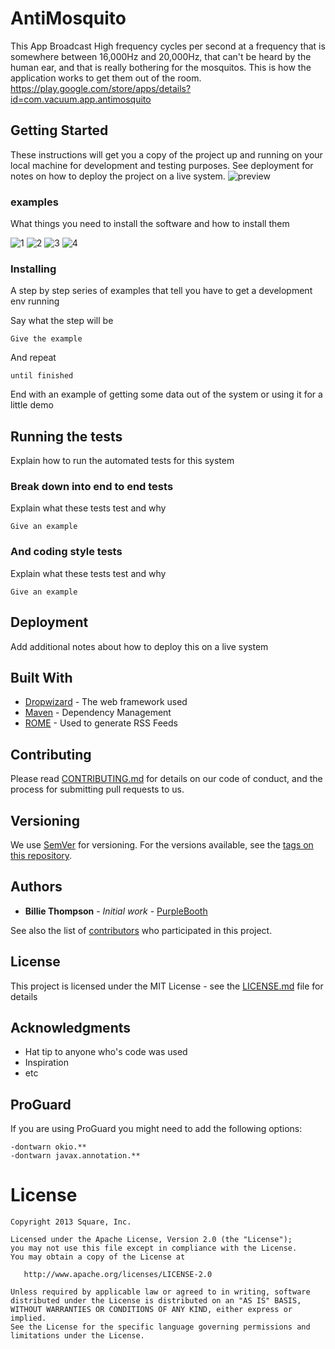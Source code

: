 # AntiMosquito

This App Broadcast High frequency cycles per second at a frequency that is somewhere between 16,000Hz and 20,000Hz, that can't be 
heard by the human ear, and that is really bothering for the mosquitos. This is how the application works to get them out of the room.
https://play.google.com/store/apps/details?id=com.vacuum.app.antimosquito

## Getting Started

These instructions will get you a copy of the project up and running on your local machine for development and testing purposes. See deployment for notes on how to deploy the project on a live system.
![preview](https://user-images.githubusercontent.com/16405013/29244363-b9e455f6-7fb6-11e7-9257-ed1e1b479735.jpg)

### examples

What things you need to install the software and how to install them

![1](https://user-images.githubusercontent.com/16405013/29244380-05b22300-7fb7-11e7-9e5a-9a07b09e2751.jpg)
![2](https://user-images.githubusercontent.com/16405013/29244377-f1ec3b8a-7fb6-11e7-9ce5-173592b54c2a.jpg)
![3](https://user-images.githubusercontent.com/16405013/29244378-f1f516a6-7fb6-11e7-832c-6f90442c745c.jpg)
![4](https://user-images.githubusercontent.com/16405013/29244376-f1df1298-7fb6-11e7-868f-492aa00ef960.jpg)


### Installing

A step by step series of examples that tell you have to get a development env running

Say what the step will be

```
Give the example
```

And repeat

```
until finished
```

End with an example of getting some data out of the system or using it for a little demo

## Running the tests

Explain how to run the automated tests for this system

### Break down into end to end tests

Explain what these tests test and why

```
Give an example
```

### And coding style tests

Explain what these tests test and why

```
Give an example
```

## Deployment

Add additional notes about how to deploy this on a live system

## Built With

* [Dropwizard](http://www.dropwizard.io/1.0.2/docs/) - The web framework used
* [Maven](https://maven.apache.org/) - Dependency Management
* [ROME](https://rometools.github.io/rome/) - Used to generate RSS Feeds

## Contributing

Please read [CONTRIBUTING.md](https://gist.github.com/PurpleBooth/b24679402957c63ec426) for details on our code of conduct, and the process for submitting pull requests to us.

## Versioning

We use [SemVer](http://semver.org/) for versioning. For the versions available, see the [tags on this repository](https://github.com/your/project/tags). 

## Authors

* **Billie Thompson** - *Initial work* - [PurpleBooth](https://github.com/PurpleBooth)

See also the list of [contributors](https://github.com/your/project/contributors) who participated in this project.

## License

This project is licensed under the MIT License - see the [LICENSE.md](LICENSE.md) file for details

## Acknowledgments

* Hat tip to anyone who's code was used
* Inspiration
* etc

ProGuard
--------

If you are using ProGuard you might need to add the following options:
```
-dontwarn okio.**
-dontwarn javax.annotation.**
```


License
=======

    Copyright 2013 Square, Inc.

    Licensed under the Apache License, Version 2.0 (the "License");
    you may not use this file except in compliance with the License.
    You may obtain a copy of the License at

       http://www.apache.org/licenses/LICENSE-2.0

    Unless required by applicable law or agreed to in writing, software
    distributed under the License is distributed on an "AS IS" BASIS,
    WITHOUT WARRANTIES OR CONDITIONS OF ANY KIND, either express or implied.
    See the License for the specific language governing permissions and
    limitations under the License.


